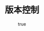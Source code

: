 ---
pageComponent: 
  name: Catalogue
  data: 
    key: 02.工具/01.版本控制
    description: 版本控制相关文章
title: 版本控制
permalink: /tool/vcs/
sidebar: false
article: false
comment: false
editLink: false
author:
  name: pursuit
  link: https://github.com/unique-pure
---